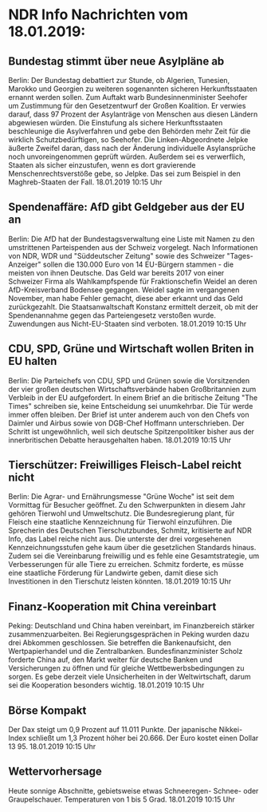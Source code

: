 # NDR Info Nachrichten vom 18.01.2019:


## Bundestag stimmt über neue Asylpläne ab
Berlin: Der Bundestag debattiert zur Stunde, ob Algerien, Tunesien, Marokko und Georgien zu weiteren sogenannten sicheren Herkunftsstaaten ernannt werden sollen. Zum Auftakt warb Bundesinnenminister Seehofer um Zustimmung für den Gesetzentwurf der Großen Koalition. Er verwies darauf, dass 97 Prozent der Asylanträge von Menschen aus diesen Ländern abgewiesen würden. Die Einstufung als sichere Herkunftsstaaten beschleunige die Asylverfahren und gebe den Behörden mehr Zeit für die wirklich Schutzbedürftigen, so Seehofer. Die Linken-Abgeordnete Jelpke äußerte Zweifel daran, dass nach der Änderung individuelle Asylansprüche noch unvoreingenommen geprüft würden. Außerdem sei es verwerflich, Staaten als sicher einzustufen, wenn es dort gravierende Menschenrechtsverstöße gebe, so Jelpke. Das sei zum Beispiel in den Maghreb-Staaten der Fall. 18.01.2019 10:15 Uhr 

## Spendenaffäre: AfD gibt Geldgeber aus der EU an
Berlin:	Die AfD hat der Bundestagsverwaltung eine Liste mit Namen zu den umstrittenen Parteispenden aus der Schweiz vorgelegt. Nach Informationen von NDR, WDR und "Süddeutscher Zeitung" sowie des Schweizer "Tages-Anzeiger" sollen die 130.000 Euro von 14 EU-Bürgern stammen - die meisten von ihnen Deutsche. Das Geld war bereits 2017 von einer Schweizer Firma als Wahlkampfspende für Fraktionschefin Weidel an deren AfD-Kreisverband Bodensee gegangen. Weidel sagte im vergangenen November, man habe Fehler gemacht, diese aber erkannt und das Geld zurückgezahlt. Die Staatsanwaltschaft Konstanz ermittelt derzeit, ob mit der Spendenannahme gegen das Parteiengesetz verstoßen wurde. Zuwendungen aus Nicht-EU-Staaten sind verboten. 18.01.2019 10:15 Uhr 

## CDU, SPD, Grüne und Wirtschaft wollen Briten in EU halten
Berlin: Die Parteichefs von CDU, SPD und Grünen sowie die Vorsitzenden der vier großen deutschen Wirtschaftsverbände haben Großbritannien zum Verbleib in der EU aufgefordert. In einem Brief an die britische Zeitung "The Times" schreiben sie, keine Entscheidung sei unumkehrbar. Die Tür werde immer offen bleiben. Der Brief ist unter anderem auch von den Chefs von Daimler und Airbus sowie von DGB-Chef Hoffmann unterschrieben. Der Schritt ist ungewöhnlich, weil sich deutsche Spitzenpolitiker bisher aus der innerbritischen Debatte herausgehalten haben. 18.01.2019 10:15 Uhr 

## Tierschützer: Freiwilliges Fleisch-Label reicht nicht
Berlin:	Die Agrar- und Ernährungsmesse "Grüne Woche" ist seit dem Vormittag für Besucher geöffnet. Zu den Schwerpunkten in diesem Jahr gehören Tierwohl und Umweltschutz. Die Bundesregierung plant, für Fleisch eine staatliche Kennzeichnung für Tierwohl einzuführen. Die Sprecherin des Deutschen Tierschutzbundes, Schmitz, kritisierte auf NDR Info, das Label reiche nicht aus. Die unterste der drei vorgesehenen Kennzeichnungsstufen gehe kaum über die gesetzlichen Standards hinaus. Zudem sei die Vereinbarung freiwillig und es fehle eine Gesamtstrategie, um Verbesserungen für alle Tiere zu erreichen. Schmitz forderte, es müsse eine staatliche Förderung für Landwirte geben, damit diese sich Investitionen in den Tierschutz leisten könnten. 18.01.2019 10:15 Uhr 

## Finanz-Kooperation mit China vereinbart
Peking: 	Deutschland und China haben vereinbart, im Finanzbereich stärker zusammenzuarbeiten. Bei Regierungsgesprächen in Peking wurden dazu drei Abkommen geschlossen. Sie betreffen die Bankenaufsicht, den Wertpapierhandel und die Zentralbanken. Bundesfinanzminister Scholz forderte China auf, den Markt weiter für deutsche Banken und Versicherungen zu öffnen und für gleiche Wettbewerbsbedingungen zu sorgen. Es gebe derzeit viele Unsicherheiten in der Weltwirtschaft, darum sei die Kooperation besonders wichtig. 18.01.2019 10:15 Uhr 

## Börse Kompakt
Der Dax steigt um 0,9 Prozent auf 11.011 Punkte. Der japanische Nikkei-Index schließt um 1,3 Prozent höher bei 20.666. Der Euro kostet einen Dollar 13 95. 18.01.2019 10:15 Uhr 

## Wettervorhersage
Heute sonnige Abschnitte, gebietsweise etwas Schneeregen- Schnee- oder Graupelschauer. Temperaturen von 1 bis 5 Grad. 18.01.2019 10:15 Uhr 

